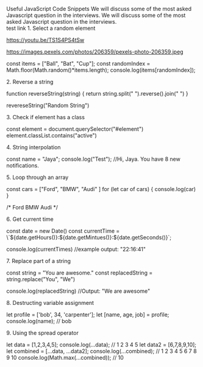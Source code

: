 <Heading>Useful JavaScript Code Snippets</Heading>
<NormalText>We will discuss some of the most asked Javascript question in the interviews.
We will discuss some of the most asked <RoundedText>Javascript</RoundedText> question in the interviews.</NormalText>
<br/>
<UrlTag data="https://www.google.co.in">test link</UrlTag>
<NormalText><span>1.</span> Select a random element</NormalText>

<VideoTag>https://youtu.be/TS1S4PS4tSw</VideoTag>

<ImageTag>https://images.pexels.com/photos/206359/pexels-photo-206359.jpeg</ImageTag>

<Syntax language="javascript">
const items = ["Ball", "Bat", "Cup"];
const randomIndex = Math.floor(Math.random()*items.length);
console.log(items[randomIndex]);
</Syntax>

<NormalText><span>2.</span> Reverse a string</NormalText>

<Syntax language="javascript">
function reverseString(string) {
  return string.split(" ").reverse().join(" ")
}

revereseString("Random String")
</Syntax>

<NormalText><span>3.</span> Check if element has a class</NormalText>

<Syntax language="javascript">
const element = document.querySelector("#element")
element.classList.contains("active")
</Syntax>

<NormalText><span>4.</span> String interpolation</NormalText>

<Syntax language="javascript">
const name = "Jaya";
console.log("Test");
//Hi, Jaya. You have 8 new notifications.
</Syntax>

<NormalText><span>5.</span> Loop through an array</NormalText>

<Syntax language="javascript">
const cars = ["Ford", "BMW", "Audi" ]
for (let car of cars) {
  console.log(car)
}

/*
Ford
BMW
Audi
*/
</Syntax>

<NormalText><span>6.</span> Get current time</NormalText>

<Syntax language="javascript">
const date = new Date()
const currentTime = \`${date.getHours()}:${date.getMintues()}:${date.getSeconds()}`;

console.log(currentTimes)
//example output: "22:16:41"
</Syntax>

<NormalText><span>7.</span> Replace part of a string</NormalText>

<Syntax language="javascript">
const string = "You are awesome."
const replacedString = string.replace("You", "We")

console.log(replacedString) //Output: "We are awesome"
</Syntax>

<NormalText><span>8.</span> Destructing variable assignment</NormalText>

<Syntax language="javascript">
let profile = ['bob', 34, 'carpenter'];
let [name, age, job] = profile;
console.log(name);
// bob
</Syntax>

<NormalText><span>9.</span> Using the spread operator</NormalText>

<Syntax language="javascript">
let data = [1,2,3,4,5];
console.log(...data);
//  1 2 3 4 5
let data2 = [6,7,8,9,10];
let combined = [...data, ...data2];
console.log(...combined);
// 1 2 3 4 5 6 7 8 9 10
console.log(Math.max(...combined));
// 10
</Syntax>